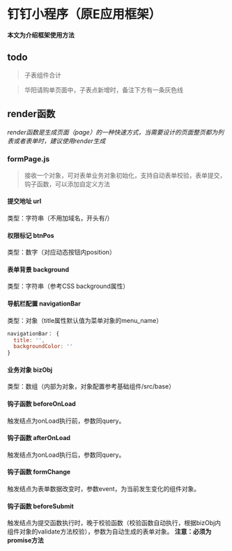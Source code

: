 # 钉钉小程序（原E应用框架）

**本文为介绍框架使用方法**

## todo

> 子表组件合计

> 华阳请购单页面中，子表点新增时，备注下方有一条灰色线

## render函数

*render函数是生成页面（page）的一种快速方式，当需要设计的页面整页都为列表或者表单时，建议使用render生成*

### formPage.js

> 接收一个对象，可对表单业务对象初始化，支持自动表单校验，表单提交，钩子函数，可以添加自定义方法

#### 提交地址 url

类型：字符串（不用加域名，开头有/）

#### 权限标记 btnPos

类型：数字（对应动态按钮内position）

#### 表单背景 background

类型：字符串（参考CSS background属性）

#### 导航栏配置 navigationBar

类型：对象（title属性默认值为菜单对象的menu_name）
```javascript
navigationBar： {
  title: '',
  backgroundColor: ''
}
```

#### 业务对象 bizObj

类型：数组（内部为对象，对象配置参考基础组件/src/base）

#### 钩子函数 beforeOnLoad

触发结点为onLoad执行前，参数同query。

#### 钩子函数 afterOnLoad

触发结点为onLoad执行后，参数同query。

#### 钩子函数 formChange

触发结点为表单数据改变时，参数event，为当前发生变化的组件对象。

#### 钩子函数 beforeSubmit

触发结点为提交函数执行时，晚于校验函数（校验函数自动执行，根据bizObj内组件对象的validate方法校验），参数为自动生成的表单对象。
**注意：必须为promise方法**